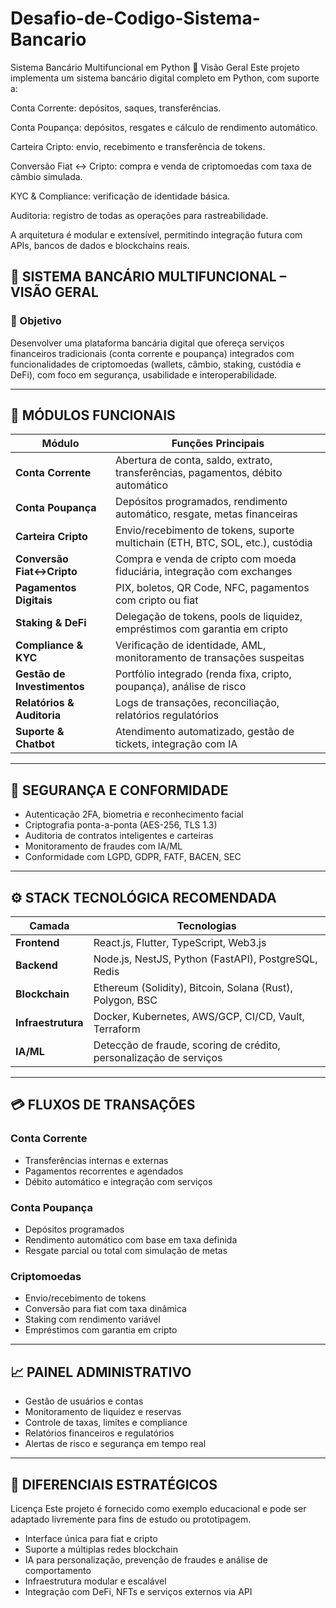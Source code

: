 # Desafio-de-Codigo-Sistema-Bancario
Sistema Bancário Multifuncional em Python
📌 Visão Geral
Este projeto implementa um sistema bancário digital completo em Python, com suporte a:

Conta Corrente: depósitos, saques, transferências.

Conta Poupança: depósitos, resgates e cálculo de rendimento automático.

Carteira Cripto: envio, recebimento e transferência de tokens.

Conversão Fiat ↔ Cripto: compra e venda de criptomoedas com taxa de câmbio simulada.

KYC & Compliance: verificação de identidade básica.

Auditoria: registro de todas as operações para rastreabilidade.

A arquitetura é modular e extensível, permitindo integração futura com APIs, bancos de dados e blockchains reais.
## 🏦 SISTEMA BANCÁRIO MULTIFUNCIONAL – VISÃO GERAL

### 🎯 Objetivo
Desenvolver uma plataforma bancária digital que ofereça serviços financeiros tradicionais (conta corrente e poupança) integrados com funcionalidades de criptomoedas (wallets, câmbio, staking, custódia e DeFi), com foco em segurança, usabilidade e interoperabilidade.

---

## 🧩 MÓDULOS FUNCIONAIS

| Módulo                     | Funções Principais                                                                 |
|---------------------------|-------------------------------------------------------------------------------------|
| **Conta Corrente**        | Abertura de conta, saldo, extrato, transferências, pagamentos, débito automático   |
| **Conta Poupança**        | Depósitos programados, rendimento automático, resgate, metas financeiras           |
| **Carteira Cripto**       | Envio/recebimento de tokens, suporte multichain (ETH, BTC, SOL, etc.), custódia    |
| **Conversão Fiat↔Cripto**| Compra e venda de cripto com moeda fiduciária, integração com exchanges            |
| **Pagamentos Digitais**   | PIX, boletos, QR Code, NFC, pagamentos com cripto ou fiat                          |
| **Staking & DeFi**        | Delegação de tokens, pools de liquidez, empréstimos com garantia em cripto         |
| **Compliance & KYC**      | Verificação de identidade, AML, monitoramento de transações suspeitas              |
| **Gestão de Investimentos**| Portfólio integrado (renda fixa, cripto, poupança), análise de risco               |
| **Relatórios & Auditoria**| Logs de transações, reconciliação, relatórios regulatórios                         |
| **Suporte & Chatbot**     | Atendimento automatizado, gestão de tickets, integração com IA                     |

---

## 🔐 SEGURANÇA E CONFORMIDADE

- Autenticação 2FA, biometria e reconhecimento facial  
- Criptografia ponta-a-ponta (AES-256, TLS 1.3)  
- Auditoria de contratos inteligentes e carteiras  
- Monitoramento de fraudes com IA/ML  
- Conformidade com LGPD, GDPR, FATF, BACEN, SEC  

---

## ⚙️ STACK TECNOLÓGICA RECOMENDADA

| Camada        | Tecnologias                                                                 |
|---------------|------------------------------------------------------------------------------|
| **Frontend**  | React.js, Flutter, TypeScript, Web3.js                                       |
| **Backend**   | Node.js, NestJS, Python (FastAPI), PostgreSQL, Redis                         |
| **Blockchain**| Ethereum (Solidity), Bitcoin, Solana (Rust), Polygon, BSC                   |
| **Infraestrutura**| Docker, Kubernetes, AWS/GCP, CI/CD, Vault, Terraform                    |
| **IA/ML**     | Detecção de fraude, scoring de crédito, personalização de serviços           |

---

## 💳 FLUXOS DE TRANSAÇÕES

### Conta Corrente
- Transferências internas e externas  
- Pagamentos recorrentes e agendados  
- Débito automático e integração com serviços  

### Conta Poupança
- Depósitos programados  
- Rendimento automático com base em taxa definida  
- Resgate parcial ou total com simulação de metas  

### Criptomoedas
- Envio/recebimento de tokens  
- Conversão para fiat com taxa dinâmica  
- Staking com rendimento variável  
- Empréstimos com garantia em cripto  

---

## 📈 PAINEL ADMINISTRATIVO

- Gestão de usuários e contas  
- Monitoramento de liquidez e reservas  
- Controle de taxas, limites e compliance  
- Relatórios financeiros e regulatórios  
- Alertas de risco e segurança em tempo real  

---

## 🧠 DIFERENCIAIS ESTRATÉGICOS

Licença
Este projeto é fornecido como exemplo educacional e pode ser adaptado livremente para fins de estudo ou prototipagem.

- Interface única para fiat e cripto  
- Suporte a múltiplas redes blockchain  
- IA para personalização, prevenção de fraudes e análise de comportamento  
- Infraestrutura modular e escalável  
- Integração com DeFi, NFTs e serviços externos via API
